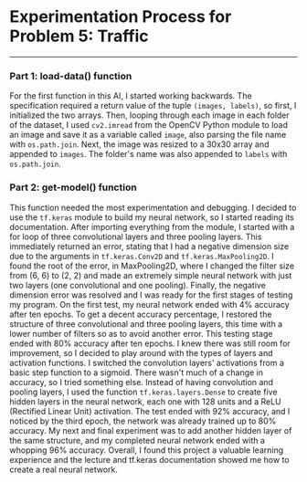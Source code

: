 # Experimentation Process for Problem 5: Traffic

---

### Part 1: load-data() function

For the first function in this AI, I started working backwards. The specification required a return value of the tuple `(images, labels)`, so first, I initialized the two arrays. Then, looping through each image in each folder of the dataset, I used `cv2.imread` from the OpenCV Python module to load an image and save it as a variable called `image`, also parsing the file name with `os.path.join`. Next, the image was resized to a 30x30 array and appended to `images`. The folder's name was also appended to `labels` with `os.path.join`. 

### Part 2: get-model() function

This function needed the most experimentation and debugging. I decided to use the `tf.keras` module to build my neural network, so I started reading its documentation. After importing everything from the module, I started with a for loop of three convolutional layers and three pooling layers. This immediately returned an error, stating that I had a negative dimension size due to the arguments in `tf.keras.Conv2D` and `tf.keras.MaxPooling2D`. I found the root of the error, in MaxPooling2D, where I changed the filter size from (6, 6) to (2, 2) and made an extremely simple neural network with just two layers (one convolutional and one pooling). Finally, the negative dimension error was resolved and I was ready for the first stages of testing my program. On the first test, my neural network ended with 4% accuracy after ten epochs. To get a decent accuracy percentage, I restored the structure of three convolutional and three pooling layers, this time with a lower number of filters so as to avoid another error. This testing stage ended with 80% accuracy after ten epochs. I knew there was still room for improvement, so I decided to play around with the types of layers and activation functions. I switched the convolution layers' activations from a basic step function to a sigmoid. There wasn't much of a change in accuracy, so I tried something else. Instead of having convolution and pooling layers, I used the function `tf.keras.layers.Dense` to create five hidden layers in the neural network, each one with 128 units and a ReLU (Rectified Linear Unit) activation. The test ended with 92% accuracy, and I noticed by the third epoch, the network was already trained up to 80% accuracy. My next and final experiment was to add another hidden layer of the same structure, and my completed neural network ended with a whopping 96% accuracy. Overall, I found this project a valuable learning experience and the lecture and tf.keras documentation showed me how to create a real neural network.
 
